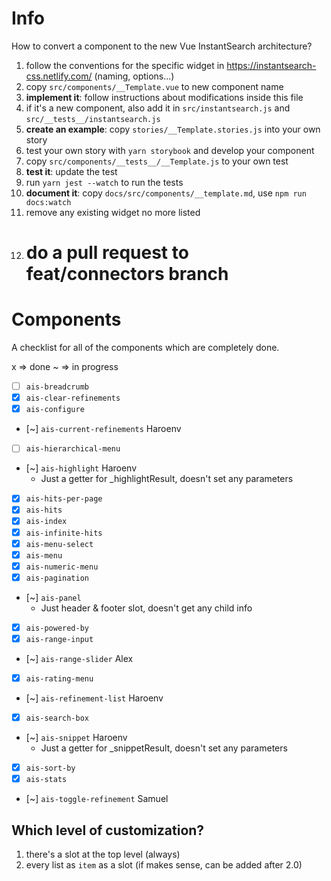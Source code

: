 # Info

How to convert a component to the new Vue InstantSearch architecture?

1.  follow the conventions for the specific widget in https://instantsearch-css.netlify.com/ (naming, options...)
1.  copy `src/components/__Template.vue` to new component name
1.  **implement it**: follow instructions about modifications inside this file
1.  if it's a new component, also add it in `src/instantsearch.js` and `src/__tests__/instantsearch.js`
1.  **create an example**: copy `stories/__Template.stories.js` into your own story
1.  test your own story with `yarn storybook` and develop your component
1.  copy `src/components/__tests__/__Template.js` to your own test
1.  **test it**: update the test
1.  run `yarn jest --watch` to run the tests
1.  **document it**: copy `docs/src/components/__template.md`, use `npm run docs:watch`
1.  remove any existing widget no more listed
1.  # do a pull request to feat/connectors branch

# Components

A checklist for all of the components which are completely done.

x => done
~ => in progress

* [ ] `ais-breadcrumb`
* [x] `ais-clear-refinements`
* [x] `ais-configure`
* [~] `ais-current-refinements` Haroenv
* [ ] `ais-hierarchical-menu`
* [~] `ais-highlight` Haroenv
  * Just a getter for \_highlightResult, doesn't set any parameters
* [x] `ais-hits-per-page`
* [x] `ais-hits`
* [x] `ais-index`
* [x] `ais-infinite-hits`
* [x] `ais-menu-select`
* [x] `ais-menu`
* [x] `ais-numeric-menu`
* [x] `ais-pagination`
* [~] `ais-panel`
  * Just header & footer slot, doesn't get any child info
* [x] `ais-powered-by`
* [x] `ais-range-input`
* [~] `ais-range-slider` Alex
* [x] `ais-rating-menu`
* [~] `ais-refinement-list` Haroenv
* [x] `ais-search-box`
* [~] `ais-snippet` Haroenv
  * Just a getter for \_snippetResult, doesn't set any parameters
* [x] `ais-sort-by`
* [x] `ais-stats`
* [~] `ais-toggle-refinement` Samuel

## Which level of customization?

1.  there's a slot at the top level (always)
2.  every list as `item` as a slot (if makes sense, can be added after 2.0)
